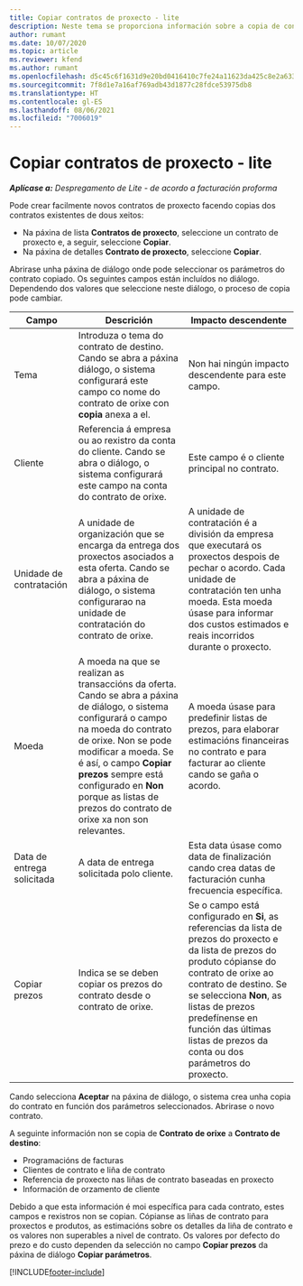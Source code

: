 ```yaml
---
title: Copiar contratos de proxecto - lite
description: Neste tema se proporciona información sobre a copia de contratos de proxecto en Project Operations.
author: rumant
ms.date: 10/07/2020
ms.topic: article
ms.reviewer: kfend
ms.author: rumant
ms.openlocfilehash: d5c45c6f1631d9e20bd0416410c7fe24a11623da425c8e2a633b085fbfabdd79
ms.sourcegitcommit: 7f8d1e7a16af769adb43d1877c28fdce53975db8
ms.translationtype: HT
ms.contentlocale: gl-ES
ms.lasthandoff: 08/06/2021
ms.locfileid: "7006019"
---
```

# <a name="copy-project-contracts---lite"></a>Copiar contratos de proxecto - lite

_**Aplícase a:** Despregamento de Lite - de acordo a facturación proforma_

Pode crear facilmente novos contratos de proxecto facendo copias dos contratos existentes de dous xeitos: 

  - Na páxina de lista **Contratos de proxecto**, seleccione un contrato de proxecto e, a seguir, seleccione **Copiar**.
  - Na páxina de detalles **Contrato de proxecto**, seleccione **Copiar**.

Abrirase unha páxina de diálogo onde pode seleccionar os parámetros do contrato copiado. Os seguintes campos están incluídos no diálogo. Dependendo dos valores que seleccione neste diálogo, o proceso de copia pode cambiar.

| **Campo** | **Descrición** | **Impacto descendente** |
| --- | --- | --- |
| Tema | Introduza o tema do contrato de destino. Cando se abra a páxina diálogo, o sistema configurará este campo co nome do contrato de orixe con **copia** anexa a el. | Non hai ningún impacto descendente para este campo. |
| Cliente | Referencia á empresa ou ao rexistro da conta do cliente. Cando se abra o diálogo, o sistema configurará este campo na conta do contrato de orixe. | Este campo é o cliente principal no contrato. |
| Unidade de contratación | A unidade de organización que se encarga da entrega dos proxectos asociados a esta oferta. Cando se abra a páxina de diálogo, o sistema configurarao na unidade de contratación do contrato de orixe. | A unidade de contratación é a división da empresa que executará os proxectos despois de pechar o acordo. Cada unidade de contratación ten unha moeda. Esta moeda úsase para informar dos custos estimados e reais incorridos durante o proxecto. |
| Moeda | A moeda na que se realizan as transaccións da oferta. Cando se abra a páxina de diálogo, o sistema configurará o campo na moeda do contrato de orixe. Non se pode modificar a moeda. Se é así, o campo **Copiar prezos** sempre está configurado en **Non** porque as listas de prezos do contrato de orixe xa non son relevantes. | A moeda úsase para predefinir listas de prezos, para elaborar estimacións financeiras no contrato e para facturar ao cliente cando se gaña o acordo. |
| Data de entrega solicitada | A data de entrega solicitada polo cliente. | Esta data úsase como data de finalización cando crea datas de facturación cunha frecuencia específica. |
| Copiar prezos | Indica se se deben copiar os prezos do contrato desde o contrato de orixe. | Se o campo está configurado en **Si**, as referencias da lista de prezos do proxecto e da lista de prezos do produto cópianse do contrato de orixe ao contrato de destino. Se se selecciona **Non**, as listas de prezos predefínense en función das últimas listas de prezos da conta ou dos parámetros do proxecto. |

Cando selecciona **Aceptar** na páxina de diálogo, o sistema crea unha copia do contrato en función dos parámetros seleccionados. Abrirase o novo contrato.

A seguinte información non se copia de **Contrato de orixe** a **Contrato de destino**:

  - Programacións de facturas
  - Clientes de contrato e liña de contrato
  - Referencia de proxecto nas liñas de contrato baseadas en proxecto
  - Información de orzamento de cliente

Debido a que esta información é moi específica para cada contrato, estes campos e rexistros non se copian. Cópianse as liñas de contrato para proxectos e produtos, as estimacións sobre os detalles da liña de contrato e os valores non superables a nivel de contrato. Os valores por defecto do prezo e do custo dependen da selección no campo **Copiar prezos** da páxina de diálogo **Copiar parámetros**.


[!INCLUDE[footer-include](../../includes/footer-banner.md)]